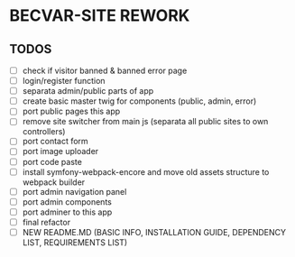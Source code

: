 # BECVAR-SITE REWORK

## TODOS
- [ ] check if visitor banned & banned error page
- [ ] login/register function
- [ ] separata admin/public parts of app
- [ ] create basic master twig for components (public, admin, error)
- [ ] port public pages this app
- [ ] remove site switcher from main js (separata all public sites to own controllers)
- [ ] port contact form
- [ ] port image uploader
- [ ] port code paste
- [ ] install symfony-webpack-encore and move old assets structure to webpack builder
- [ ] port admin navigation panel
- [ ] port admin components
- [ ] port adminer to this app
- [ ] final refactor
- [ ] NEW README.MD (BASIC INFO, INSTALLATION GUIDE, DEPENDENCY LIST, REQUIREMENTS LIST)